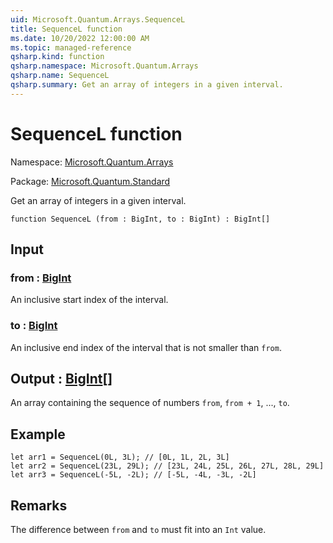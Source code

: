 ```yaml
---
uid: Microsoft.Quantum.Arrays.SequenceL
title: SequenceL function
ms.date: 10/20/2022 12:00:00 AM
ms.topic: managed-reference
qsharp.kind: function
qsharp.namespace: Microsoft.Quantum.Arrays
qsharp.name: SequenceL
qsharp.summary: Get an array of integers in a given interval.
---
```


# SequenceL function

Namespace: [Microsoft.Quantum.Arrays](xref:Microsoft.Quantum.Arrays)

Package: [Microsoft.Quantum.Standard](https://nuget.org/packages/Microsoft.Quantum.Standard)


Get an array of integers in a given interval.

```qsharp
function SequenceL (from : BigInt, to : BigInt) : BigInt[]
```


## Input

### from : [BigInt](xref:microsoft.quantum.qsharp.valueliterals#bigint-literals)

An inclusive start index of the interval.


### to : [BigInt](xref:microsoft.quantum.qsharp.valueliterals#bigint-literals)

An inclusive end index of the interval that is not smaller than `from`.



## Output : [BigInt](xref:microsoft.quantum.qsharp.valueliterals#bigint-literals)[]

An array containing the sequence of numbers `from`, `from + 1`, ...,`to`.

## Example

```qsharplet arr1 = SequenceL(0L, 3L); // [0L, 1L, 2L, 3L]let arr2 = SequenceL(23L, 29L); // [23L, 24L, 25L, 26L, 27L, 28L, 29L]let arr3 = SequenceL(-5L, -2L); // [-5L, -4L, -3L, -2L]```

## Remarks

The difference between `from` and `to` must fit into an `Int` value.